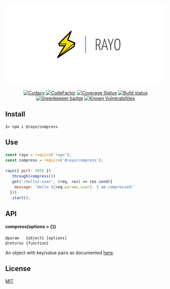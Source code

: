<div align="center">
  <img src="https://raw.githubusercontent.com/GetRayo/Assets/master/Images/Cover.png" alt="Rayo" /><br />

[![Codacy](https://api.codacy.com/project/badge/Grade/d392c578eaaa4860823b8e4f9dadda63)](https://www.codacy.com/app/aichholzer/rayo.js?utm_source=github.com&amp;utm_medium=referral&amp;utm_content=GetRayo/rayo.js&amp;utm_campaign=Badge_Grade)
[![CodeFactor](https://www.codefactor.io/repository/github/getrayo/rayo.js/badge)](https://www.codefactor.io/repository/github/getrayo/rayo.js)
[![Coverage Status](https://coveralls.io/repos/github/GetRayo/rayo.js/badge.svg?branch=master)](https://coveralls.io/github/GetRayo/rayo.js?branch=master)
[![Build status](https://travis-ci.org/GetRayo/rayo.js.svg?branch=master)](https://travis-ci.org/GetRayo/rayo.js)
[![Greenkeeper badge](https://badges.greenkeeper.io/GetRayo/rayo.js.svg)](https://greenkeeper.io/)
[![Known Vulnerabilities](https://snyk.io/test/github/GetRayo/rayo.js/badge.svg?targetFile=package.json)](https://snyk.io/test/github/GetRayo/rayo.js?targetFile=package.json)
</div>

## Install

```
$> npm i @rayo/compress
```


## Use

```js
const rayo = require('rayo');
const compress = require('@rayo/compress');

rayo({ port: 5050 })
  .through(compress())
  .get('/hello/:user', (req, res) => res.send({
    message: `Hello ${req.params.user}. I am compressed!`
  }))
  .start();
```


## API

#### compress(options = {})
```
@param   {object} [options]
@returns {function}
```

An object with key/value pairs as documented [here](https://nodejs.org/dist/latest-v8.x/docs/api/zlib.html#zlib_class_options).


## License

[MIT](https://github.com/GetRayo/rayo.js/blob/master/LICENSE)
